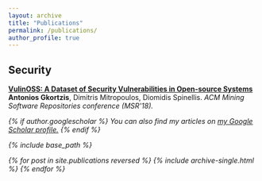 ```yaml
---
layout: archive
title: "Publications"
permalink: /publications/
author_profile: true
---
```



## Security
<b>[VulinOSS: A Dataset of Security Vulnerabilities in Open-source Systems](https://antonisgkortzis.github.io/publication/MSR18.pdf)</b><br>
<b>Antonios Gkortzis</b>, Dimitris Mitropoulos, Diomidis Spinellis. <i>ACM Mining Software Repositories conference (MSR'18). <br>


{% if author.googlescholar %}
  You can also find my articles on <u><a href="{{author.googlescholar}}">my Google Scholar profile</a>.</u>
{% endif %}

{% include base_path %}

{% for post in site.publications reversed %}
  {% include archive-single.html %}
{% endfor %}
